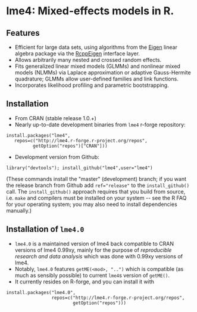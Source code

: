 lme4: Mixed-effects models in R. 
====

## Features

* Efficient for large data sets, using algorithms from the 
[Eigen](http://eigen.tuxfamily.org/index.php?title=Main_Page)
linear algebra package via the [RcppEigen](http://cran.r-project.org/web/packages/RcppEigen/index.html)
interface layer.
* Allows arbitrarily many nested and crossed random effects.
* Fits generalized linear mixed models (GLMMs) and nonlinear mixed models (NLMMs) via Laplace approximation
or adaptive Gauss-Hermite quadrature; GLMMs allow user-defined families and link functions.
* Incorporates likelihood profiling and parametric bootstrapping.

## Installation

* From CRAN (stable release 1.0.+)
* Nearly up-to-date development binaries from `lme4` r-forge repository:
```
install.packages("lme4",
   repos=c("http://lme4.r-forge.r-project.org/repos",
          getOption("repos")["CRAN"]))
```
* Development version from Github:
```
library("devtools"); install_github("lme4",user="lme4")
```
(These commands install the "master" (development) branch; if you
want the release branch from Github add `ref="release"` to the
`install_github()` call.
The `install_github()` approach requires that you build from source, i.e. `make` and compilers must be installed on your system -- see the R FAQ for your operating system; you may also need to install dependencies manually.)

## Installation of `lme4.0`

* `lme4.0` is a maintained version of lme4 back compatible to CRAN versions of lme4 0.99xy,
  mainly for the purpose of  *reproducible research and data analysis* which was done with 0.99xy versions of lme4.
* Notably, `lme4.0` features  `getME(<mod>, "..")` which is compatible (as much as sensibly possible) to current `lme4`s version of `getME()`.
* It currently resides on R-forge, and you can install it with

```
install.packages("lme4.0", 
                 repos=c("http://lme4.r-forge.r-project.org/repos",
                         getOption("repos")))
```

